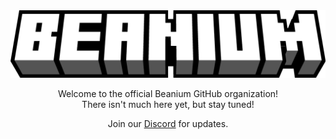 <center>
<img src="https://github.com/BeaniumMC/.github/blob/main/images/logo_white.png" alt="Beanium logo">

Welcome to the official Beanium GitHub organization!  
There isn't much here yet, but stay tuned!

Join our [Discord](https://discord.beanium.net/) for updates.
</center>
